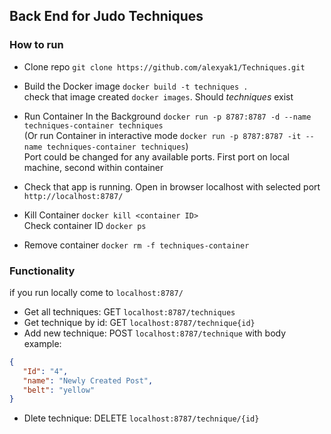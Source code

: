 ## Back End for Judo Techniques

### How to run
 - Clone repo `git clone https://github.com/alexyak1/Techniques.git`
 - Build the Docker image `docker build -t techniques .` <br/>
 check that image created `docker images`. Should *techniques* exist
 - Run Container In the Background `docker run -p 8787:8787 -d --name techniques-container techniques` <br/>
 (Or run Container in interactive mode  `docker run -p 8787:8787 -it --name techniques-container techniques`) <br/>
 Port could be changed for any available ports. First port on local machine, second within container <br/>
 - Check that app is running. Open in browser localhost with selected port `http://localhost:8787/` <br/>

 - Kill Container `docker kill <container ID>` <br/> Check container ID `docker ps`
 - Remove container `docker rm -f techniques-container`

 ### Functionality
 if you run locally come to `localhost:8787/`

 - Get all techniques: GET `localhost:8787/techniques`
 - Get technique by id: GET `localhost:8787/technique{id}`
 - Add new technique: POST `localhost:8787/technique` with body example:
 ```json
 {
    "Id": "4",
    "name": "Newly Created Post",
    "belt": "yellow"
}
```
 - Dlete technique: DELETE `localhost:8787/technique/{id}`
